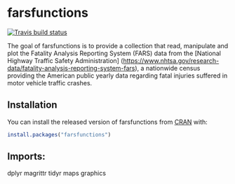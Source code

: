 # farsfunctions

<!-- badges: start -->
[![Travis build status](https://travis-ci.org/LauraR09/farsfunctions.svg?branch=master)](https://travis-ci.org/LauraR09/farsfunctions)
<!-- badges: end -->

The goal of farsfunctions is to provide a collection that read, manipulate and plot the 
Fatality Analysis Reporting System (FARS) data from the 
[National Highway Traffic Safety Administration] (https://www.nhtsa.gov/research-data/fatality-analysis-reporting-system-fars), a nationwide census providing the American public yearly data regarding fatal injuries suffered in motor vehicle traffic crashes.

## Installation

You can install the released version of farsfunctions from [CRAN](https://CRAN.R-project.org) with:

``` r
install.packages("farsfunctions")
```
## Imports:
dplyr
magrittr
tidyr
maps
graphics



